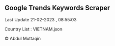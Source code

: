 

## Google Trends Keywords Scraper 
 
Last Update 21-02-2023 , 08:55:03

Country List :
VIETNAM.json



© Abdul Muttaqin 
